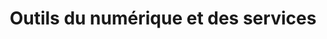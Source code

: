 ---
description: "Une bibliothèque de ressources, comprenant des conseils pratiques, des études de cas et des pratiques exemplaires, conçue pour aider les équipes à relever les défis communs liés aux services."
link: "/boite-a-outils-en-matiere-de-numerique-et-de-services/"
title: "Outils du numérique et des services"
weight: 6
---